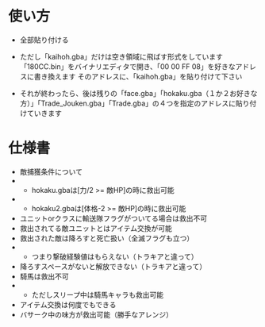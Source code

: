 # 使い方


* 全部貼り付ける

* ただし「kaihoh.gba」だけは空き領域に飛ばす形式をしています
「180CC.bin」をバイナリエディタで開き、「00 00 FF 08」を好きなアドレスに書き換えます
そのアドレスに、「kaihoh.gba」を貼り付けて下さい

* それが終わったら、後は残りの「face.gba」「hokaku.gba（１か２お好きな方）」「Trade_Jouken.gba」「Trade.gba」の４つを指定のアドレスに貼り付けていきます


# 仕様書
* 敵捕獲条件について
* * hokaku.gbaは[力/2 >= 敵HP]の時に救出可能
* * hokaku2.gbaは[体格-2 >= 敵HP]の時に救出可能
* ユニットorクラスに輸送隊フラグがついてる場合は救出不可
* 救出されてる敵ユニットとはアイテム交換が可能
* 救出された敵は降ろすと死亡扱い（全滅フラグも立つ）
* * つまり撃破経験値はもらえない（トラキアと違って）
* 降ろすスペースがないと解放できない（トラキアと違って）
* 騎馬は救出不可
* * ただしスリープ中は騎馬キャラも救出可能
* アイテム交換は何度でもできる
* バサーク中の味方が救出可能（勝手なアレンジ）